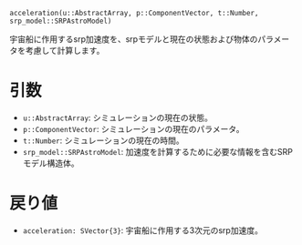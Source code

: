 ```
acceleration(u::AbstractArray, p::ComponentVector, t::Number, srp_model::SRPAstroModel)
```

宇宙船に作用するsrp加速度を、srpモデルと現在の状態および物体のパラメータを考慮して計算します。

# 引数

  * `u::AbstractArray`: シミュレーションの現在の状態。
  * `p::ComponentVector`: シミュレーションの現在のパラメータ。
  * `t::Number`: シミュレーションの現在の時間。
  * `srp_model::SRPAstroModel`: 加速度を計算するために必要な情報を含むSRPモデル構造体。

# 戻り値

  * `acceleration: SVector{3}`: 宇宙船に作用する3次元のsrp加速度。
